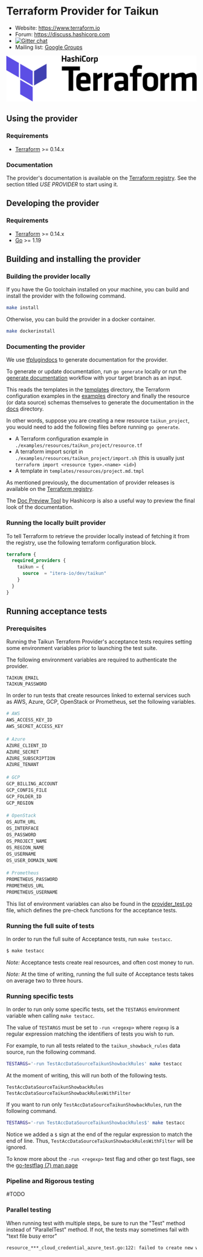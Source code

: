 # Terraform Provider for Taikun

- Website: https://www.terraform.io
- Forum: https://discuss.hashicorp.com
- [![Gitter chat](https://badges.gitter.im/hashicorp-terraform/Lobby.png)](https://gitter.im/hashicorp-terraform/Lobby)
- Mailing list: [Google Groups](http://groups.google.com/group/terraform-tool)

<img src="https://raw.githubusercontent.com/hashicorp/terraform-website/ff7a019259feb18b0a7b2f0ed7ce70b2e3e5d02f/content/source/assets/images/logo-terraform-main.svg" width="600px">

## Using the provider

### Requirements
-	[Terraform](https://www.terraform.io/downloads.html) >= 0.14.x

### Documentation
The provider's documentation is available on the [Terraform registry](https://registry.terraform.io/providers/itera-io/taikun/latest/docs).
See the section titled *USE PROVIDER* to start using it.

## Developing the provider
### Requirements

-	[Terraform](https://www.terraform.io/downloads.html) >= 0.14.x
-	[Go](https://golang.org/doc/install) >= 1.19

## <a name="build"></a> Building and installing the provider

### Building the provider locally
If you have the Go toolchain installed on your machine, you can build and install the provider with the following command.
```sh
make install
```
Otherwise, you can build the provider in a docker container.
```sh
make dockerinstall
```
### Documenting the provider

We use [tfplugindocs](https://github.com/hashicorp/terraform-plugin-docs) to generate documentation for the provider.

To generate or update documentation, run `go generate` locally or run the [generate documentation](https://github.com/itera-io/terraform-provider-taikun/actions/workflows/generate_documentation.yml) workflow with your target branch as an input.

This reads the templates in the [templates](./templates) directory, the Terraform configuration examples in the [examples](./examples) directory and finally the resource (or data source) schemas themselves to generate the documentation in the [docs](./docs) directory.

In other words, suppose you are creating a new resource `taikun_project`, you would need to add the following files before running `go generate`.
- A Terraform configuration example in `./examples/resources/taikun_project/resource.tf`
- A terraform import script in `./examples/resources/taikun_project/import.sh` (this is usually just `terraform import <resource type>.<name> <id>`)
- A template in `templates/resources/project.md.tmpl`

As mentioned previously, the documentation of provider releases is available on the [Terraform registry](https://registry.terraform.io/providers/itera-io/taikun/latest/docs).

The [Doc Preview Tool](https://registry.terraform.io/tools/doc-preview) by Hashicorp is also a useful way to preview the final look of the documentation.

### Running the locally built provider
To tell Terraform to retrieve the provider locally instead of fetching it from the registry, use the following terraform configuration block.
```tf
terraform {
  required_providers {
    taikun = {
      source  = "itera-io/dev/taikun"
    }
  }
}
```

## Running acceptance tests

### Prerequisites

Running the Taikun Terraform Provider's acceptance tests requires setting some
environment variables prior to launching the test suite.

The following environment variables are required to authenticate
the provider.
```
TAIKUN_EMAIL
TAIKUN_PASSWORD
```

In order to run tests that create resources linked to external services such as
AWS, Azure, GCP, OpenStack or Prometheus, set the following variables.
```sh
# AWS
AWS_ACCESS_KEY_ID
AWS_SECRET_ACCESS_KEY

# Azure
AZURE_CLIENT_ID
AZURE_SECRET
AZURE_SUBSCRIPTION
AZURE_TENANT

# GCP
GCP_BILLING_ACCOUNT
GCP_CONFIG_FILE
GCP_FOLDER_ID
GCP_REGION

# OpenStack
OS_AUTH_URL
OS_INTERFACE
OS_PASSWORD
OS_PROJECT_NAME
OS_REGION_NAME
OS_USERNAME
OS_USER_DOMAIN_NAME

# Prometheus
PROMETHEUS_PASSWORD
PROMETHEUS_URL
PROMETHEUS_USERNAME
```

This list of environment variables can also be found in the
[provider_test.go](./taikun/provider_test.go) file, which defines the pre-check
functions for the acceptance tests.

### Running the full suite of tests

In order to run the full suite of Acceptance tests, run `make testacc`.

```sh
$ make testacc
```

*Note:* Acceptance tests create real resources, and often cost money to run.

*Note:* At the time of writing, running the full suite of Acceptance tests
takes on average two to three hours.

### Running specific tests

In order to run only some specific tests, set the `TESTARGS` environment
variable when calling `make testacc`.

The value of `TESTARGS` must be set to `-run <regexp>` where `regexp` is a
regular expression matching the identifiers of tests you wish to run.

For example, to run all tests related to the `taikun_showback_rules` data
source, run the following command.
```sh
TESTARGS='-run TestAccDataSourceTaikunShowbackRules' make testacc
```

At the moment of writing, this will run both of the following tests.
```
TestAccDataSourceTaikunShowbackRules
TestAccDataSourceTaikunShowbackRulesWithFilter
```

If you want to run only `TestAccDataSourceTaikunShowbackRules`, run the
following command.
```sh
TESTARGS='-run TestAccDataSourceTaikunShowbackRules$' make testacc
```
Notice we added a `$` sign at the end of the regular expression to match the
end of line. Thus, `TestAccDataSourceTaikunShowbackRulesWithFilter` will be
ignored.

To know more about the `-run <regexp>` test flag and other go test flags, see the
[go-testflag (7) man page](https://manpages.debian.org/testing/golang-go/go-testflag.7.en.html#run)

### Pipeline and Rigorous testing
#TODO

### Parallel testing
When running test with multiple steps, be sure to run the "Test" method instead of "ParallelTest" method.
If not, the tests may sometimes fail with "text file busy error"

``` bash
resource_***_cloud_credential_azure_test.go:122: failed to create new working directory: unable to disable terraform-exec provider verification: fork/exec /tmp/plugintest-terraform1517105639/terraform: text file busy
```